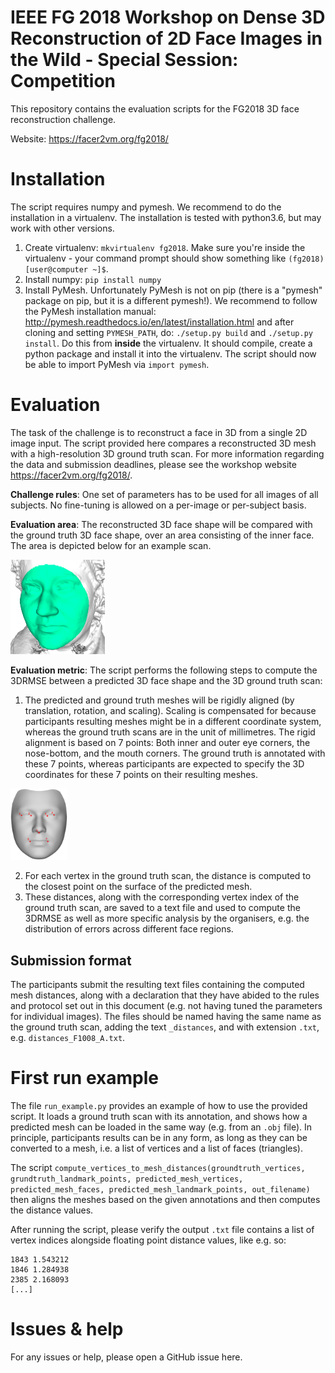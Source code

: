 # IEEE FG 2018 Workshop on Dense 3D Reconstruction of 2D Face Images in the Wild - Special Session: Competition

This repository contains the evaluation scripts for the FG2018 3D face reconstruction challenge.

Website: https://facer2vm.org/fg2018/

# Installation

The script requires numpy and pymesh. We recommend to do the installation in a virtualenv. The installation is tested with python3.6, but may work with other versions.

1) Create virtualenv: `mkvirtualenv fg2018`. Make sure you're inside the virtualenv - your command prompt should show something like `(fg2018) [user@computer ~]$`.
2) Install numpy: `pip install numpy`
3) Install PyMesh. Unfortunately PyMesh is not on pip (there is a "pymesh" package on pip, but it is a different pymesh!).
We recommend to follow the PyMesh installation manual: http://pymesh.readthedocs.io/en/latest/installation.html and after cloning and setting `PYMESH_PATH`, do:
`./setup.py build` and `./setup.py install`. Do this from **inside** the virtualenv. It should compile, create a python package and install it into the virtualenv.
The script should now be able to import PyMesh via `import pymesh`.

# Evaluation

The task of the challenge is to reconstruct a face in 3D from a single 2D image input. The script provided here compares a reconstructed 3D mesh with a high-resolution 3D ground truth scan.
For more information regarding the data and submission deadlines, please see the workshop website https://facer2vm.org/fg2018/.

**Challenge rules**: One set of parameters has to be used for all images of all subjects. No fine-tuning is allowed on a per-image or per-subject basis.

**Evaluation area**:
The reconstructed 3D face shape will be compared with the ground truth 3D face shape, over an area consisting of the inner face. The area is depicted below for an example scan.

<img src="face_area.png" width=30% alt="Evaluation area"></img>

**Evaluation metric**:
The script performs the following steps to compute the 3DRMSE between a predicted 3D face shape and the 3D ground truth scan:
1) The predicted and ground truth meshes will be rigidly aligned (by translation, rotation, and scaling). Scaling is compensated for because participants resulting meshes might be in a different coordinate system, whereas the ground truth scans are in the unit of millimetres. The rigid alignment is based on 7 points: Both inner and outer eye corners, the nose-bottom, and the mouth corners. The ground truth is annotated with these 7 points, whereas participants are expected to specify the 3D coordinates for these 7 points on their resulting meshes.

<img src="annotations.png" width=18% alt="Annotations"></img>

2) For each vertex in the ground truth scan, the distance is computed to the closest point on the surface of the predicted mesh.
3) These distances, along with the corresponding vertex index of the ground truth scan, are saved to a text file and used to compute the 3DRMSE as well as more specific analysis by the organisers, e.g. the distribution of errors across different face regions.

## Submission format
The participants submit the resulting text files containing the computed mesh distances, along with a declaration that they have abided to the rules and protocol set out in this document (e.g. not having tuned the parameters for individual images). The files should be named having the same name as the ground truth scan, adding the text `_distances`, and with extension `.txt`, e.g. `distances_F1008_A.txt`.

# First run example

The file `run_example.py` provides an example of how to use the provided script. It loads a ground truth scan with its annotation, and shows how a predicted mesh can be loaded in the same way (e.g. from an `.obj` file).
In principle, participants results can be in any form, as long as they can be converted to a mesh, i.e. a list of vertices and a list of faces (triangles).

The script `compute_vertices_to_mesh_distances(groundtruth_vertices, grundtruth_landmark_points, predicted_mesh_vertices, predicted_mesh_faces, predicted_mesh_landmark_points, out_filename)` then aligns the meshes based on the given annotations and then computes the distance values.

After running the script, please verify the output `.txt` file contains a list of vertex indices alongside floating point distance values, like e.g. so:
```
1843 1.543212
1846 1.284938
2385 2.168093
[...]
```

# Issues & help

For any issues or help, please open a GitHub issue here.
